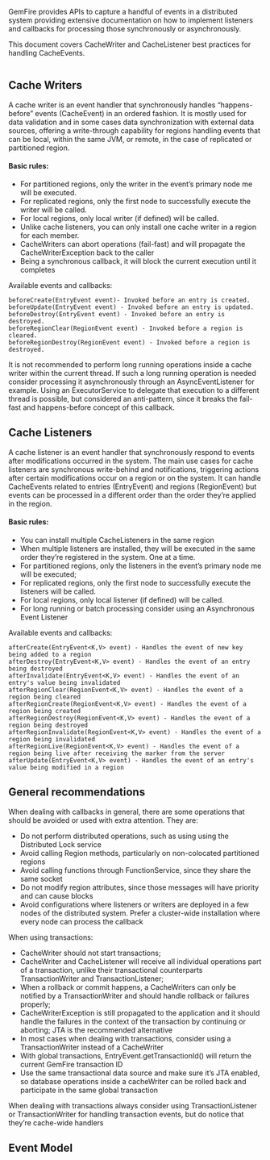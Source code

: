 
GemFire provides APIs to capture a handful of events in a distributed system providing extensive documentation on how to implement listeners and callbacks for processing those synchronously or asynchronously.

This document covers CacheWriter and CacheListener best practices for handling CacheEvents.

<IMG>

## Cache Writers

A cache writer is an event handler that synchronously handles “happens-before” events (CacheEvent) in an ordered fashion. It is mostly used for data validation and in some cases data synchronization with external data sources, offering a write-through capability for regions handling events that can be local, within the same JVM, or remote, in the case of replicated or partitioned region.

#### Basic rules:

* For partitioned regions, only the writer in the event’s primary node me will be executed.
* For replicated regions, only the first node to successfully execute the writer will be called.
* For local regions, only local writer (if defined) will be called.
* Unlike cache listeners, you can only install one cache writer in a region for each member.
* CacheWriters can abort operations (fail-fast) and will propagate the CacheWriterException back to the caller
* Being a synchronous callback, it will block the current execution until it completes

Available events and callbacks:

    beforeCreate(EntryEvent event)- Invoked before an entry is created.
    beforeUpdate(EntryEvent event) - Invoked before an entry is updated.
    beforeDestroy(EntryEvent event) - Invoked before an entry is destroyed.
    beforeRegionClear(RegionEvent event) - Invoked before a region is cleared.
    beforeRegionDestroy(RegionEvent event) - Invoked before a region is destroyed.

It is not recommended to perform long running operations inside a cache writer within the current thread. If such a long running operation is needed consider processing it asynchronously through an AsyncEventListener for example. Using an ExecutorService to delegate that execution to a different thread is possible, but considered an anti-pattern, since it breaks the fail-fast and happens-before concept of this callback.

## Cache Listeners

A cache listener is an event handler that synchronously respond to events after modifications occurred in the system. The main use cases for cache listeners are synchronous write-behind and notifications, triggering actions after certain modifications occur on a region or on the system. It can handle CacheEvents related to entries (EntryEvent) and regions (RegionEvent) but events can be processed in a different order than the order they’re applied in the region.

#### Basic rules:

* You can install multiple CacheListeners in the same region
* When multiple listeners are installed, they will be executed in the same order they’re registered in the system. One at a time.
* For partitioned regions, only the listeners in the event’s primary node me will be executed;
* For replicated regions, only the first node to successfully execute the listeners will be called.
* For local regions, only local listener (if defined) will be called.
* For long running or batch processing consider using an Asynchronous Event Listener

Available events and callbacks:

    afterCreate(EntryEvent<K,V> event) - Handles the event of new key being added to a region
    afterDestroy(EntryEvent<K,V> event) - Handles the event of an entry being destroyed
    afterInvalidate(EntryEvent<K,V> event) - Handles the event of an entry's value being invalidated
    afterRegionClear(RegionEvent<K,V> event) - Handles the event of a region being cleared
    afterRegionCreate(RegionEvent<K,V> event) - Handles the event of a region being created
    afterRegionDestroy(RegionEvent<K,V> event) - Handles the event of a region being destroyed
    afterRegionInvalidate(RegionEvent<K,V> event) - Handles the event of a region being invalidated
    afterRegionLive(RegionEvent<K,V> event) - Handles the event of a region being live after receiving the marker from the server
    afterUpdate(EntryEvent<K,V> event) - Handles the event of an entry's value being modified in a region

## General recommendations

When dealing with callbacks in general, there are some operations that should be avoided or used with extra attention. They are:

* Do not perform distributed operations, such as using using the Distributed Lock service
* Avoid calling Region methods, particularly on non-colocated partitioned regions
* Avoid calling functions through FunctionService, since they share the same socket
* Do not modify region attributes, since those messages will have priority and can cause blocks
* Avoid configurations where listeners or writers are deployed in a few nodes of the distributed system. Prefer a cluster-wide installation where every node can process the callback

When using transactions:
* CacheWriter should not start transactions;
* CacheWriter and CacheListener will receive all individual operations part of a transaction, unlike their transactional counterparts TransactionWriter and TransactionListener;
* When a rollback or commit happens, a CacheWriters can only be notified by a TransactionWriter and should handle rollback or failures properly;
* CacheWriterException is still propagated to the application and it should handle the failures in the context of the transaction by continuing or aborting;  JTA is the recommended alternative
* In most cases when dealing with transactions, consider using a TransactionWriter instead of a CacheWriter
* With global transactions, EntryEvent.getTransactionId() will return the current GemFire transaction ID
* Use the same transactional data source and make sure it’s JTA enabled, so database operations inside a cacheWriter can be rolled back and participate in the same global transaction

When dealing with transactions always consider using TransactionListener or TransactionWriter for handling transaction events, but do notice that they’re cache-wide handlers

## Event Model

<IMG>
